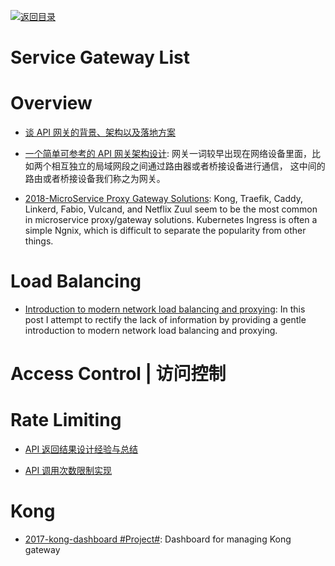 [![返回目录](https://user-images.githubusercontent.com/5803001/38079637-ff0abcf0-3371-11e8-9b76-ad651620afc7.jpg)](https://github.com/wx-chevalier/Awesome-Lists)

# Service Gateway List

# Overview

- [谈 API 网关的背景、架构以及落地方案](http://www.infoq.com/cn/news/2016/07/API-background-architecture-floo)

* [一个简单可参考的 API 网关架构设计](https://parg.co/8KN): 网关一词较早出现在网络设备里面，比如两个相互独立的局域网段之间通过路由器或者桥接设备进行通信， 这中间的路由或者桥接设备我们称之为网关。

* [2018-MicroService Proxy Gateway Solutions](https://gist.github.com/StevenACoffman/acf1133da6c5ff5226c0f6eb8fbd8132): Kong, Traefik, Caddy, Linkerd, Fabio, Vulcand, and Netflix Zuul seem to be the most common in microservice proxy/gateway solutions. Kubernetes Ingress is often a simple Ngnix, which is difficult to separate the popularity from other things.

# Load Balancing

- [Introduction to modern network load balancing and proxying](http://t.cn/RQAfr5x): In this post I attempt to rectify the lack of information by providing a gentle introduction to modern network load balancing and proxying.

# Access Control | 访问控制

# Rate Limiting

- [API 返回结果设计经验与总结](http://tutuge.me/2016/05/02/design-json-api-respoense/)

- [API 调用次数限制实现](https://zhuanlan.zhihu.com/p/20872901)

# Kong

- [2017-kong-dashboard #Project#](https://github.com/PGBI/kong-dashboard): Dashboard for managing Kong gateway
